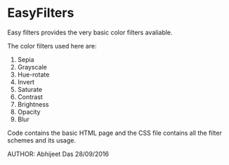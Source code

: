 # EasyFilters

Easy filters provides the very basic color filters avaliable. 

The color filters used here are:

1. Sepia
2. Grayscale 
3. Hue-rotate 
4. Invert 
5. Saturate
6. Contrast 
7. Brightness 
8. Opacity 
9. Blur 

Code contains the basic HTML page and the CSS file contains all the filter schemes and its usage.

AUTHOR:
Abhijeet Das
28/09/2016
